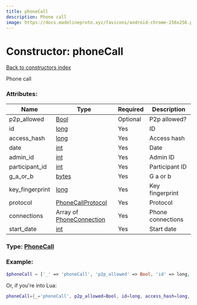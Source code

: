 ```yaml
---
title: phoneCall
description: Phone call
image: https://docs.madelineproto.xyz/favicons/android-chrome-256x256.png
---
```

# Constructor: phoneCall  
[Back to constructors index](index.md)



Phone call

### Attributes:

| Name     |    Type       | Required | Description |
|----------|---------------|----------|-------------|
|p2p\_allowed|[Bool](../types/Bool.md) | Optional|P2p allowed?|
|id|[long](../types/long.md) | Yes|ID|
|access\_hash|[long](../types/long.md) | Yes|Access hash|
|date|[int](../types/int.md) | Yes|Date|
|admin\_id|[int](../types/int.md) | Yes|Admin ID|
|participant\_id|[int](../types/int.md) | Yes|Participant ID|
|g\_a\_or\_b|[bytes](../types/bytes.md) | Yes|G a or b|
|key\_fingerprint|[long](../types/long.md) | Yes|Key fingerprint|
|protocol|[PhoneCallProtocol](../types/PhoneCallProtocol.md) | Yes|Protocol|
|connections|Array of [PhoneConnection](../types/PhoneConnection.md) | Yes|Phone connections|
|start\_date|[int](../types/int.md) | Yes|Start date|



### Type: [PhoneCall](../types/PhoneCall.md)


### Example:

```php
$phoneCall = ['_' => 'phoneCall', 'p2p_allowed' => Bool, 'id' => long, 'access_hash' => long, 'date' => int, 'admin_id' => int, 'participant_id' => int, 'g_a_or_b' => 'bytes', 'key_fingerprint' => long, 'protocol' => PhoneCallProtocol, 'connections' => [PhoneConnection, PhoneConnection], 'start_date' => int];
```  


Or, if you're into Lua:

```lua
phoneCall={_='phoneCall', p2p_allowed=Bool, id=long, access_hash=long, date=int, admin_id=int, participant_id=int, g_a_or_b='bytes', key_fingerprint=long, protocol=PhoneCallProtocol, connections={PhoneConnection}, start_date=int}

```


